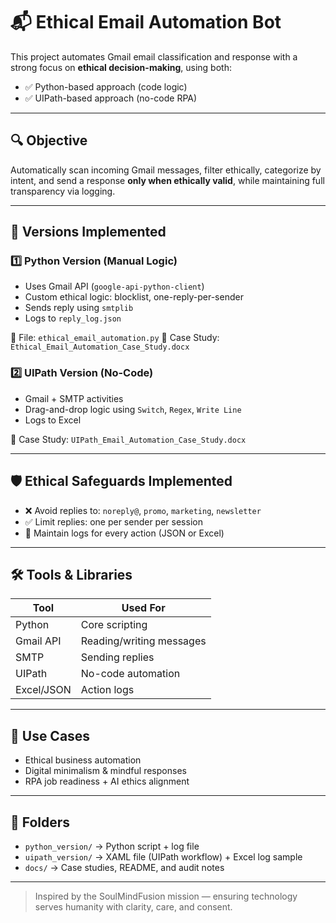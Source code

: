# 📬 Ethical Email Automation Bot

This project automates Gmail email classification and response with a strong focus on **ethical decision-making**, using both:

* ✅ Python-based approach (code logic)
* ✅ UIPath-based approach (no-code RPA)

---

## 🔍 Objective

Automatically scan incoming Gmail messages, filter ethically, categorize by intent, and send a response **only when ethically valid**, while maintaining full transparency via logging.

---

## 🧱 Versions Implemented

### 1️⃣ Python Version (Manual Logic)

* Uses Gmail API (`google-api-python-client`)
* Custom ethical logic: blocklist, one-reply-per-sender
* Sends reply using `smtplib`
* Logs to `reply_log.json`

📁 File: `ethical_email_automation.py`
📄 Case Study: `Ethical_Email_Automation_Case_Study.docx`

### 2️⃣ UIPath Version (No-Code)

* Gmail + SMTP activities
* Drag-and-drop logic using `Switch`, `Regex`, `Write Line`
* Logs to Excel

📄 Case Study: `UIPath_Email_Automation_Case_Study.docx`

---

## 🛡️ Ethical Safeguards Implemented

* ❌ Avoid replies to: `noreply@`, `promo`, `marketing`, `newsletter`
* ✅ Limit replies: one per sender per session
* 📒 Maintain logs for every action (JSON or Excel)

---

## 🛠️ Tools & Libraries

| Tool       | Used For                 |
| ---------- | ------------------------ |
| Python     | Core scripting           |
| Gmail API  | Reading/writing messages |
| SMTP       | Sending replies          |
| UIPath     | No-code automation       |
| Excel/JSON | Action logs              |

---

## 🧠 Use Cases

* Ethical business automation
* Digital minimalism & mindful responses
* RPA job readiness + AI ethics alignment

---

## 📁 Folders

* `python_version/` → Python script + log file
* `uipath_version/` → XAML file (UIPath workflow) + Excel log sample
* `docs/` → Case studies, README, and audit notes

---

> Inspired by the SoulMindFusion mission — ensuring technology serves humanity with clarity, care, and consent.
